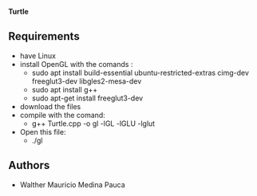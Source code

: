 **Turtle**

## **Requirements**
- have Linux
- install OpenGL with the comands :
  - sudo apt install build-essential ubuntu-restricted-extras cimg-dev freeglut3-dev libgles2-mesa-dev
  - sudo apt install g++
  - sudo apt-get install freeglut3-dev
- download the files
- compile with the comand:
  - g++ Turtle.cpp -o gl -lGL -lGLU -lglut
- Open this file:
  - ./gl

## **Authors**

- Walther Mauricio Medina Pauca
